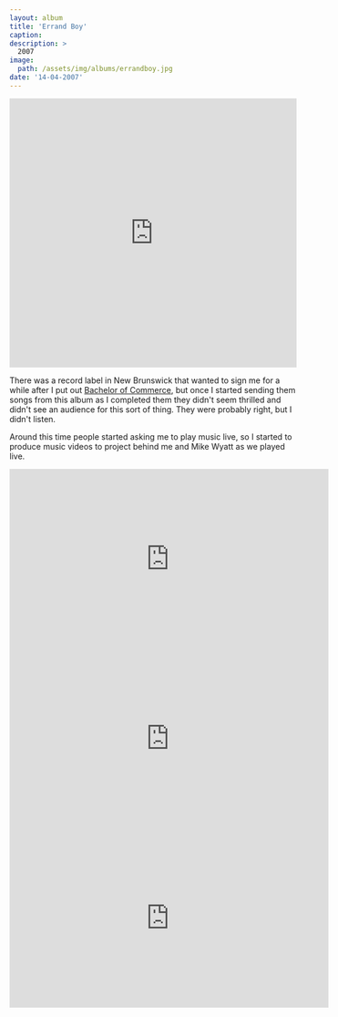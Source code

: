 ```yaml
---
layout: album
title: 'Errand Boy'
caption: 
description: > 
  2007
image: 
  path: /assets/img/albums/errandboy.jpg
date: '14-04-2007'
---
```


<iframe style="border: 0; width: 100%; height: 472px;" src="https://bandcamp.com/EmbeddedPlayer/album=2592365495/size=large/bgcol=333333/linkcol=0f91ff/artwork=small/transparent=true/" seamless><a href="https://errandboy.bandcamp.com/album/errand-boy">Errand Boy by Errand Boy</a></iframe>

There was a record label in New Brunswick that wanted to sign me for a while after I put out [Bachelor of Commerce](bachelor-of-commerce.md), but once I started sending them songs from this album as I completed them they didn't seem thrilled and didn't see an audience for this sort of thing. They were probably right, but I didn't listen.

Around this time people started asking me to play music live, so I started to produce music videos to project behind me and Mike Wyatt as we played live.

<iframe width="560" height="315" src="https://www.youtube.com/embed/a_9KBbLWnuY" title="YouTube video player" frameborder="0" allow="accelerometer; autoplay; clipboard-write; encrypted-media; gyroscope; picture-in-picture" allowfullscreen></iframe>

<iframe width="560" height="315" src="https://www.youtube.com/embed/UHQg6_1DP5M" title="YouTube video player" frameborder="0" allow="accelerometer; autoplay; clipboard-write; encrypted-media; gyroscope; picture-in-picture" allowfullscreen></iframe>

<iframe width="560" height="315" src="https://www.youtube.com/embed/oUPFTFlZD9U" title="YouTube video player" frameborder="0" allow="accelerometer; autoplay; clipboard-write; encrypted-media; gyroscope; picture-in-picture" allowfullscreen></iframe>